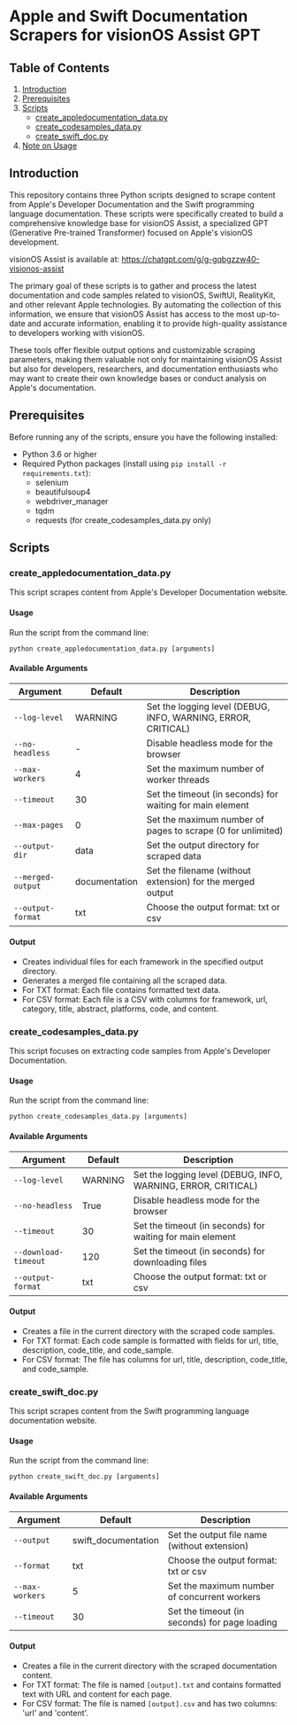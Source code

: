 # Apple and Swift Documentation Scrapers for visionOS Assist GPT

## Table of Contents

1. [Introduction](#introduction)
2. [Prerequisites](#prerequisites)
3. [Scripts](#scripts)
   - [create_appledocumentation_data.py](#create_appledocumentation_datapy)
   - [create_codesamples_data.py](#create_codesamples_datapy)
   - [create_swift_doc.py](#create_swift_docpy)
4. [Note on Usage](#note-on-usage)

## Introduction

This repository contains three Python scripts designed to scrape content from Apple's Developer Documentation and the Swift programming language documentation. These scripts were specifically created to build a comprehensive knowledge base for visionOS Assist, a specialized GPT (Generative Pre-trained Transformer) focused on Apple's visionOS development.

visionOS Assist is available at: https://chatgpt.com/g/g-gqbgzzw40-visionos-assist

The primary goal of these scripts is to gather and process the latest documentation and code samples related to visionOS, SwiftUI, RealityKit, and other relevant Apple technologies. By automating the collection of this information, we ensure that visionOS Assist has access to the most up-to-date and accurate information, enabling it to provide high-quality assistance to developers working with visionOS.

These tools offer flexible output options and customizable scraping parameters, making them valuable not only for maintaining visionOS Assist but also for developers, researchers, and documentation enthusiasts who may want to create their own knowledge bases or conduct analysis on Apple's documentation.

## Prerequisites

Before running any of the scripts, ensure you have the following installed:
- Python 3.6 or higher
- Required Python packages (install using `pip install -r requirements.txt`):
  - selenium
  - beautifulsoup4
  - webdriver_manager
  - tqdm
  - requests (for create_codesamples_data.py only)

## Scripts

### create_appledocumentation_data.py

This script scrapes content from Apple's Developer Documentation website.

#### Usage

Run the script from the command line:

```
python create_appledocumentation_data.py [arguments]
```

#### Available Arguments

| Argument | Default | Description |
|----------|---------|-------------|
| `--log-level` | WARNING | Set the logging level (DEBUG, INFO, WARNING, ERROR, CRITICAL) |
| `--no-headless` | - | Disable headless mode for the browser |
| `--max-workers` | 4 | Set the maximum number of worker threads |
| `--timeout` | 30 | Set the timeout (in seconds) for waiting for main element |
| `--max-pages` | 0 | Set the maximum number of pages to scrape (0 for unlimited) |
| `--output-dir` | data | Set the output directory for scraped data |
| `--merged-output` | documentation | Set the filename (without extension) for the merged output |
| `--output-format` | txt | Choose the output format: txt or csv |

#### Output

- Creates individual files for each framework in the specified output directory.
- Generates a merged file containing all the scraped data.
- For TXT format: Each file contains formatted text data.
- For CSV format: Each file is a CSV with columns for framework, url, category, title, abstract, platforms, code, and content.

### create_codesamples_data.py

This script focuses on extracting code samples from Apple's Developer Documentation.

#### Usage

Run the script from the command line:

```
python create_codesamples_data.py [arguments]
```


#### Available Arguments

| Argument | Default | Description |
|----------|---------|-------------|
| `--log-level` | WARNING | Set the logging level (DEBUG, INFO, WARNING, ERROR, CRITICAL) |
| `--no-headless` | True | Disable headless mode for the browser |
| `--timeout` | 30 | Set the timeout (in seconds) for waiting for main element |
| `--download-timeout` | 120 | Set the timeout (in seconds) for downloading files |
| `--output-format` | txt | Choose the output format: txt or csv |

#### Output

- Creates a file in the current directory with the scraped code samples.
- For TXT format: Each code sample is formatted with fields for url, title, description, code_title, and code_sample.
- For CSV format: The file has columns for url, title, description, code_title, and code_sample.

### create_swift_doc.py

This script scrapes content from the Swift programming language documentation website.

#### Usage

Run the script from the command line:

```
python create_swift_doc.py [arguments]
```

#### Available Arguments

| Argument | Default | Description |
|----------|---------|-------------|
| `--output` | swift_documentation | Set the output file name (without extension) |
| `--format` | txt | Choose the output format: txt or csv |
| `--max-workers` | 5 | Set the maximum number of concurrent workers |
| `--timeout` | 30 | Set the timeout (in seconds) for page loading |

#### Output

- Creates a file in the current directory with the scraped documentation content.
- For TXT format: The file is named `[output].txt` and contains formatted text with URL and content for each page.
- For CSV format: The file is named `[output].csv` and has two columns: 'url' and 'content'.